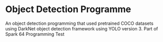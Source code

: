 # Object Detection Programme
An object detection programming that used pretrained COCO datasets using DarkNet object detection framework using YOLO version 3.
Part of Spark 64 Programming Test
